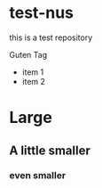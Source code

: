# test-nus
this is a test repository

Guten Tag

* item 1
* item 2

# Large

## A little smaller

### even smaller

